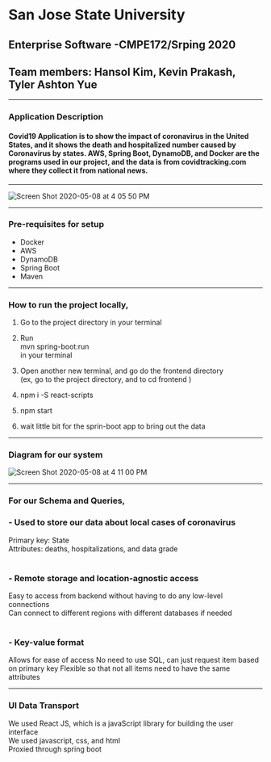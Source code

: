 
# San Jose State University <br />
## Enterprise Software -CMPE172/Srping 2020 <br />
## Team members: Hansol Kim, Kevin Prakash, Tyler Ashton Yue
-----------------------------------------------------------------------------------------------------------------
### Application Description

#### Covid19 Application is to show the impact of coronavirus in the United States, and it shows the death and hospitalized number caused by Coronavirus by states. AWS, Spring Boot, DynamoDB, and Docker are the programs used in our project, and the data is from covidtracking.com where they collect it from national news.
-----------------------------------------------------------------------------------------------------------------

![Screen Shot 2020-05-08 at 4 05 50 PM](https://user-images.githubusercontent.com/60766152/81456684-286b1280-9148-11ea-8322-d1e41847e52a.png)

------------------------------------------------------------------------------------------------------------------
### Pre-requisites for setup

- Docker
- AWS
- DynamoDB
- Spring Boot
- Maven 

-------------------------------------------------------------------------------------------------------------------
### How to run the project locally, <br />

1) Go to the project directory in your terminal  <br />
2) Run <br />
      mvn spring-boot:run <br />
   in your terminal <br />
 
3) Open another new terminal, and go do the frontend directory <br />
   (ex, go to the project directory, and to cd frontend ) <br />
 
4) npm i -S react-scripts <br />
 
5) npm start <br />

6) wait little bit for the sprin-boot app to bring out the data <br />
---------------------------------------------------------------------------------------------------------------------
### Diagram for our system
![Screen Shot 2020-05-08 at 4 11 00 PM](https://user-images.githubusercontent.com/60766152/81456895-02923d80-9149-11ea-930d-d33e21bc348a.png)

----------------------------------------------------------------------------------------------------------------------
### For our Schema and Queries, <br />
### - Used to store our data about local cases of coronavirus <br />
Primary key: State <br /> Attributes: deaths, hospitalizations, and data grade <br /> <br />
### - Remote storage and location-agnostic access <br />
Easy to access from backend without having to do any low-level connections <br />
Can connect to different regions with different databases if needed <br /><br />
### - Key-value format <br />
Allows for ease of access
No need to use SQL, can just request item based on primary key
Flexible so that not all items need to have the same attributes <br />

-----------------------------------------------------------------------------------------------------------------------

### UI Data Transport <br />
We used React JS, which is a javaScript library for building the user interface <br/>
We used javascript, css, and html <br/>
Proxied through spring boot <br/>




